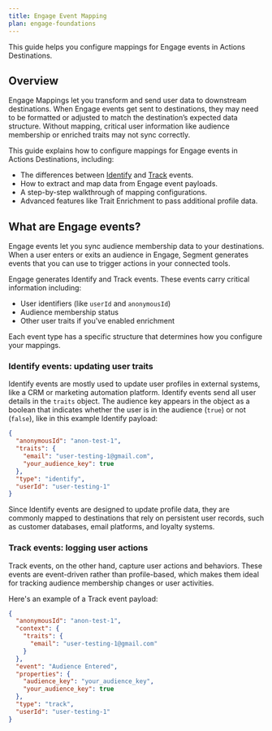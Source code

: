 ```yaml
---
title: Engage Event Mapping
plan: engage-foundations
---
```


This guide helps you configure mappings for Engage events in Actions Destinations. 


## Overview

Engage Mappings let you transform and send user data to downstream destinations. When Engage events get sent to destinations, they may need to be formatted or adjusted to match the destination’s expected data structure. Without mapping, critical user information like audience membership or enriched traits may not sync correctly.

This guide explains how to configure mappings for Engage events in Actions Destinations, including:

- The differences between [Identify](/docs/connections/spec/identify/) and [Track](/docs/connections/spec/track/) events.
- How to extract and map data from Engage event payloads.
- A step-by-step walkthrough of mapping configurations.
- Advanced features like Trait Enrichment to pass additional profile data.

## What are Engage events?

Engage events let you sync audience membership data to your destinations. When a user enters or exits an audience in Engage, Segment generates events that you can use to trigger actions in your connected tools.

Engage generates Identify and Track events. These events carry critical information including:

- User identifiers (like `userId` and `anonymousId`)
- Audience membership status
- Other user traits if you've enabled enrichment 

Each event type has a specific structure that determines how you configure your mappings.

### Identify events: updating user traits

Identify events are mostly used to update user profiles in external systems, like a CRM or marketing automation platform. Identify events send all user details in the `traits` object. The audience key appears in the object as a boolean that indicates whether the user is in the audience (`true`) or not (`false`), like in this example Identify payload:

```json
{
  "anonymousId": "anon-test-1",
  "traits": {
    "email": "user-testing-1@gmail.com",
    "your_audience_key": true
  },
  "type": "identify",
  "userId": "user-testing-1"
}
```

Since Identify events are designed to update profile data, they are commonly mapped to destinations that rely on persistent user records, such as customer databases, email platforms, and loyalty systems. 

### Track events: logging user actions

Track events, on the other hand, capture user actions and behaviors. These events are event-driven rather than profile-based, which makes them ideal for tracking audience membership changes or user activities.

Here's an example of a Track event payload:

```json
{
  "anonymousId": "anon-test-1",
  "context": {
    "traits": {
      "email": "user-testing-1@gmail.com"
    }
  },
  "event": "Audience Entered",
  "properties": {
    "audience_key": "your_audience_key",
    "your_audience_key": true
  },
  "type": "track",
  "userId": "user-testing-1"
}
```








